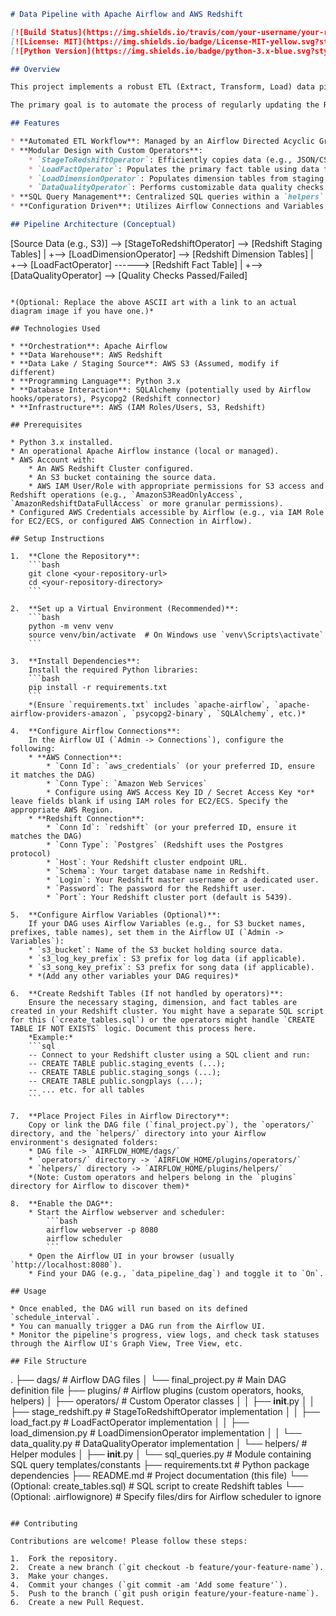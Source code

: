 ```markdown
# Data Pipeline with Apache Airflow and AWS Redshift

[![Build Status](https://img.shields.io/travis/com/your-username/your-repo.svg?style=flat-square)](https://travis-ci.com/your-username/your-repo)
[![License: MIT](https://img.shields.io/badge/License-MIT-yellow.svg?style=flat-square)](https://opensource.org/licenses/MIT)
[![Python Version](https://img.shields.io/badge/python-3.x-blue.svg?style=flat-square)](https://www.python.org/)

## Overview

This project implements a robust ETL (Extract, Transform, Load) data pipeline orchestrated using **Apache Airflow**. The pipeline extracts data from a source system (e.g., S3), stages it in **AWS Redshift**, transforms the data, and loads it into dimension and fact tables to create a star schema data warehouse optimized for analytics queries.

The primary goal is to automate the process of regularly updating the Redshift data warehouse with fresh data, ensuring data quality and integrity along the way.

## Features

* **Automated ETL Workflow**: Managed by an Airflow Directed Acyclic Graph (DAG).
* **Modular Design with Custom Operators**:
    * `StageToRedshiftOperator`: Efficiently copies data (e.g., JSON/CSV) from S3 to staging tables in Redshift. Handles credentials and data formatting.
    * `LoadFactOperator`: Populates the primary fact table using data from staging tables, applying necessary transformations. Supports different load patterns (append-only, delete-load).
    * `LoadDimensionOperator`: Populates dimension tables from staging tables. Supports different load patterns (append-only, delete-load).
    * `DataQualityOperator`: Performs customizable data quality checks (e.g., row counts, null checks) to ensure data integrity after loading.
* **SQL Query Management**: Centralized SQL queries within a `helpers` module for better organization and reusability.
* **Configuration Driven**: Utilizes Airflow Connections and Variables for managing sensitive credentials and configurations (AWS keys, Redshift connection details, S3 paths).

## Pipeline Architecture (Conceptual)

```
[Source Data (e.g., S3)] --> [StageToRedshiftOperator] --> [Redshift Staging Tables]
                                                            |
                                                            +--> [LoadDimensionOperator] --> [Redshift Dimension Tables]
                                                            |
                                                            +--> [LoadFactOperator] ------> [Redshift Fact Table]
                                                                                             |
                                                                                             +--> [DataQualityOperator] --> [Quality Checks Passed/Failed]
```

*(Optional: Replace the above ASCII art with a link to an actual diagram image if you have one.)*

## Technologies Used

* **Orchestration**: Apache Airflow
* **Data Warehouse**: AWS Redshift
* **Data Lake / Staging Source**: AWS S3 (Assumed, modify if different)
* **Programming Language**: Python 3.x
* **Database Interaction**: SQLAlchemy (potentially used by Airflow hooks/operators), Psycopg2 (Redshift connector)
* **Infrastructure**: AWS (IAM Roles/Users, S3, Redshift)

## Prerequisites

* Python 3.x installed.
* An operational Apache Airflow instance (local or managed).
* AWS Account with:
    * An AWS Redshift Cluster configured.
    * An S3 bucket containing the source data.
    * AWS IAM User/Role with appropriate permissions for S3 access and Redshift operations (e.g., `AmazonS3ReadOnlyAccess`, `AmazonRedshiftDataFullAccess` or more granular permissions).
* Configured AWS Credentials accessible by Airflow (e.g., via IAM Role for EC2/ECS, or configured AWS Connection in Airflow).

## Setup Instructions

1.  **Clone the Repository**:
    ```bash
    git clone <your-repository-url>
    cd <your-repository-directory>
    ```

2.  **Set up a Virtual Environment (Recommended)**:
    ```bash
    python -m venv venv
    source venv/bin/activate  # On Windows use `venv\Scripts\activate`
    ```

3.  **Install Dependencies**:
    Install the required Python libraries:
    ```bash
    pip install -r requirements.txt
    ```
    *(Ensure `requirements.txt` includes `apache-airflow`, `apache-airflow-providers-amazon`, `psycopg2-binary`, `SQLAlchemy`, etc.)*

4.  **Configure Airflow Connections**:
    In the Airflow UI (`Admin -> Connections`), configure the following:
    * **AWS Connection**:
        * `Conn Id`: `aws_credentials` (or your preferred ID, ensure it matches the DAG)
        * `Conn Type`: `Amazon Web Services`
        * Configure using AWS Access Key ID / Secret Access Key *or* leave fields blank if using IAM roles for EC2/ECS. Specify the appropriate AWS Region.
    * **Redshift Connection**:
        * `Conn Id`: `redshift` (or your preferred ID, ensure it matches the DAG)
        * `Conn Type`: `Postgres` (Redshift uses the Postgres protocol)
        * `Host`: Your Redshift cluster endpoint URL.
        * `Schema`: Your target database name in Redshift.
        * `Login`: Your Redshift master username or a dedicated user.
        * `Password`: The password for the Redshift user.
        * `Port`: Your Redshift cluster port (default is 5439).

5.  **Configure Airflow Variables (Optional)**:
    If your DAG uses Airflow Variables (e.g., for S3 bucket names, prefixes, table names), set them in the Airflow UI (`Admin -> Variables`):
    * `s3_bucket`: Name of the S3 bucket holding source data.
    * `s3_log_key_prefix`: S3 prefix for log data (if applicable).
    * `s3_song_key_prefix`: S3 prefix for song data (if applicable).
    * *(Add any other variables your DAG requires)*

6.  **Create Redshift Tables (If not handled by operators)**:
    Ensure the necessary staging, dimension, and fact tables are created in your Redshift cluster. You might have a separate SQL script for this (`create_tables.sql`) or the operators might handle `CREATE TABLE IF NOT EXISTS` logic. Document this process here.
    *Example:*
    ```sql
    -- Connect to your Redshift cluster using a SQL client and run:
    -- CREATE TABLE public.staging_events (...);
    -- CREATE TABLE public.staging_songs (...);
    -- CREATE TABLE public.songplays (...);
    -- ... etc. for all tables
    ```

7.  **Place Project Files in Airflow Directory**:
    Copy or link the DAG file (`final_project.py`), the `operators/` directory, and the `helpers/` directory into your Airflow environment's designated folders:
    * DAG file -> `AIRFLOW_HOME/dags/`
    * `operators/` directory -> `AIRFLOW_HOME/plugins/operators/`
    * `helpers/` directory -> `AIRFLOW_HOME/plugins/helpers/`
    *(Note: Custom operators and helpers belong in the `plugins` directory for Airflow to discover them)*

8.  **Enable the DAG**:
    * Start the Airflow webserver and scheduler:
        ```bash
        airflow webserver -p 8080
        airflow scheduler
        ```
    * Open the Airflow UI in your browser (usually `http://localhost:8080`).
    * Find your DAG (e.g., `data_pipeline_dag`) and toggle it to `On`.

## Usage

* Once enabled, the DAG will run based on its defined `schedule_interval`.
* You can manually trigger a DAG run from the Airflow UI.
* Monitor the pipeline's progress, view logs, and check task statuses through the Airflow UI's Graph View, Tree View, etc.

## File Structure

```
.
├── dags/                     # Airflow DAG files
│   └── final_project.py      # Main DAG definition file
├── plugins/                  # Airflow plugins (custom operators, hooks, helpers)
│   ├── operators/            # Custom Operator classes
│   │   ├── __init__.py
│   │   ├── stage_redshift.py # StageToRedshiftOperator implementation
│   │   ├── load_fact.py      # LoadFactOperator implementation
│   │   ├── load_dimension.py # LoadDimensionOperator implementation
│   │   └── data_quality.py   # DataQualityOperator implementation
│   └── helpers/              # Helper modules
│       ├── __init__.py
│       └── sql_queries.py    # Module containing SQL query templates/constants
├── requirements.txt          # Python package dependencies
├── README.md                 # Project documentation (this file)
└── (Optional: create_tables.sql) # SQL script to create Redshift tables
└── (Optional: .airflowignore)   # Specify files/dirs for Airflow scheduler to ignore
```

## Contributing

Contributions are welcome! Please follow these steps:

1.  Fork the repository.
2.  Create a new branch (`git checkout -b feature/your-feature-name`).
3.  Make your changes.
4.  Commit your changes (`git commit -am 'Add some feature'`).
5.  Push to the branch (`git push origin feature/your-feature-name`).
6.  Create a new Pull Request.

